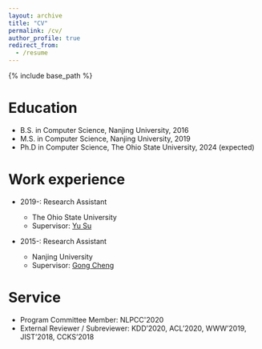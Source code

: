 ```yaml
---
layout: archive
title: "CV"
permalink: /cv/
author_profile: true
redirect_from:
  - /resume
---
```


{% include base_path %}

Education
======
* B.S. in Computer Science, Nanjing University, 2016
* M.S. in Computer Science, Nanjing University, 2019
* Ph.D in Computer Science, The Ohio State University, 2024 (expected)

Work experience
======
* 2019-: Research Assistant
  * The Ohio State University
  * Supervisor: [Yu Su](https://ysu1989.github.io)
 
* 2015-: Research Assistant
  * Nanjing University
  * Supervisor: [Gong Cheng](http://ws.nju.edu.cn/~gcheng)

  
Service
======
* Program Committee Member: NLPCC'2020
* External Reviewer / Subreviewer:  KDD’2020, ACL’2020, WWW’2019, JIST’2018, CCKS’2018
